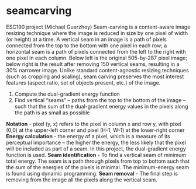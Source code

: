 # seamcarving
ESC190 project (Michael Guerzhoy)
Seam-carving is a content-aware image resizing technique where the image is reduced in size by one pixel of width (or height) at a time. A vertical seam in an image is a path of pixels connected from the top to the bottom with one pixel in each row; a horizontal seam is a path of pixels connected from the left to the right with one pixel in each column. Below left is the original 505-by-287 pixel image; below right is the result after removing 150 vertical seams, resulting in a 30% narrower image. Unlike standard content-agnostic resizing techniques (such as cropping and scaling), seam carving preserves the most interest features (aspect ratio, set of objects present, etc.) of the image.

1. Compute the dual-gradient energy function
2. Find vertical “seams” – paths from the top to the bottom of the image – such that the sum of the dual-gradient energy values in the pixels along the path is as small as possible

**Notation** - pixel (y, x) refers to the pixel in column x and row y, with pixel (0,0) at the upper-left corner and pixel (H-1, W-1) at the lower-right corner
**Energy calculation** - the energy of a pixel, which is a measure of its perceptual importance – the higher the energy, the less likely that the pixel will be included as part of a seam. In this project, the dual-gradient energy function is used.
**Seam identification** - To find a vertical seam of minimum total energy. The seam is a path through pixels from top to bottom such that the sum of the energies of the pixels is minimal. The minimum-energy seam is found using dynamic programming.
**Seam removal** - The final step is removing from the image all the pixels along the vertical seam.

